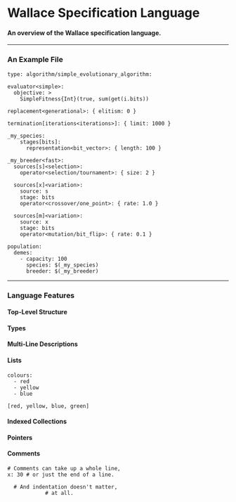 # Wallace Specification Language
#### An overview of the Wallace specification language.

--------------------------------------------------------------------------------
### An Example File

```
type: algorithm/simple_evolutionary_algorithm:

evaluator<simple>:
  objective: >
    SimpleFitness{Int}(true, sum(get(i.bits))

replacement<generational>: { elitism: 0 }

termination[iterations<iterations>]: { limit: 1000 }

_my_species:
    stages[bits]:
      representation<bit_vector>: { length: 100 }

_my_breeder<fast>:
  sources[s]<selection>:
    operator<selection/tournament>: { size: 2 }

  sources[x]<variation>:
    source: s
    stage: bits
    operator<crossover/one_point>: { rate: 1.0 } 

  sources[m]<variation>:
    source: x
    stage: bits
    operator<mutation/bit_flip>: { rate: 0.1 }

population:
  demes:
    - capacity: 100
      species: $(_my_species)
      breeder: $(_my_breeder)
```

--------------------------------------------------------------------------------
### Language Features

#### Top-Level Structure

#### Types

#### Multi-Line Descriptions

#### Lists

```
colours:
  - red
  - yellow
  - blue
```

```
[red, yellow, blue, green]
```

#### Indexed Collections

#### Pointers

#### Comments

```
# Comments can take up a whole line,
x: 30 # or just the end of a line.

  # And indentation doesn't matter,
            # at all.
```


